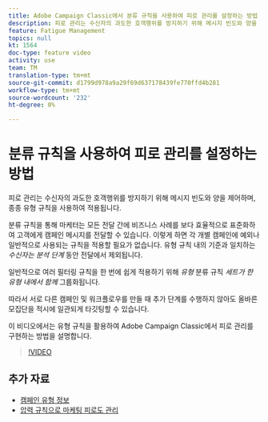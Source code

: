 ```yaml
---
title: Adobe Campaign Classic에서 분류 규칙을 사용하여 피로 관리를 설정하는 방법
description: 피로 관리는 수신자의 과도한 호객행위를 방지하기 위해 메시지 빈도와 양을 제어하며, 종종 유형 규칙을 사용하여 적용됩니다. 이 비디오에서는 유형 규칙을 활용하여 Adobe Campaign Classic에서 피로 관리를 구현하는 방법을 설명합니다.
feature: Fatigue Management
topics: null
kt: 1564
doc-type: feature video
activity: use
team: TM
translation-type: tm+mt
source-git-commit: d1799d978a9a29f69d637178439fe770ffd4b281
workflow-type: tm+mt
source-wordcount: '232'
ht-degree: 0%

---
```



# 분류 규칙을 사용하여 피로 관리를 설정하는 방법

피로 관리는 수신자의 과도한 호객행위를 방지하기 위해 메시지 빈도와 양을 제어하며, 종종 유형 규칙을 사용하여 적용됩니다.

분류 규칙을 통해 마케터는 모든 전달 간에 비즈니스 사례를 보다 효율적으로 표준화하여 고객에게 캠페인 메시지를 전달할 수 있습니다. 이렇게 하면 각 개별 캠페인에 예외나 일반적으로 사용되는 규칙을 적용할 필요가 없습니다. 유형 규칙 내의 기준과 일치하는 *수신자는 분석 단계* 동안 전달에서 제외됩니다.

일반적으로 여러 필터링 규칙을 한 번에 쉽게 적용하기 위해 *유형* 분류 규칙 *세트가 한 유형 내에서 함께* 그룹화됩니다.

따라서 서로 다른 캠페인 및 워크플로우를 만들 때 추가 단계를 수행하지 않아도 올바른 모집단을 적시에 일관되게 타깃팅할 수 있습니다.

이 비디오에서는 유형 규칙을 활용하여 Adobe Campaign Classic에서 피로 관리를 구현하는 방법을 설명합니다.

>[!VIDEO](https://video.tv.adobe.com/v/25090?quality=12)

## 추가 자료

* [캠페인 유형 정보](https://docs.adobe.com/content/help/en/campaign-classic/using/orchestrating-campaigns/campaign-optimization/about-campaign-typologies.html)
* [압력 규칙으로 마케팅 피로도 관리](https://docs.adobe.com/content/help/en/campaign-classic/using/orchestrating-campaigns/campaign-optimization/pressure-rules.html)

